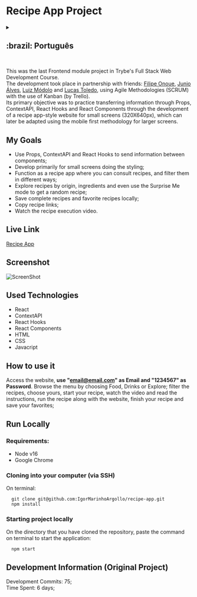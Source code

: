 # Recipe App Project

<details>
  <summary><h2>:brazil: Português</h2></summary>
  Esse foi o último projeto do módulo de Frontend no curso de Desenvolvimento Web Full Stack da Trybe. <br>
  O desenvolvimento aconteceu em parceria com os amigos: <a href="https://github.com/onoue9">Filipe Onoue</a>, <a href="https://github.com/JunioASilva">Junio Álves</a>, <a href="https://github.com/LuizModolo">Luiz Módolo</a> e <a href="https://github.com/lucas-morais">Lucas Toledo</a>, utilizando Metodologias Ágeis(SCRUM) com o uso de Kanban(pelo Trello).<br>
   O seu objetivo primário foi praticar transferência de informações por Props, ContextAPI, React Hooks e React Components através do desenvolvimento de um site no estilo app de receitas para telas pequenas (320X640px), que posteriormente pode ser adaptado através da metodologia mobile first para telas maiores.<br>
  
  
  ## Objetivos
  * Usar Props, ContextAPI e React Hooks para enviar informações entre componentes;
  * Desenvolver primariamente para telas pequenas fazendo a estilização;
  * Funcionar como um app de receitas onde é possível se consultar receitas, e filtra-las de várias maneiras;
  * Explorar receitas por origem, ingredientes e até mesmo usar o modo Surpreenda Me para obter uma receita aleatória;
  * Salvar as receitas completas e as receitas favoritadas localmente;
  * Copiar links das receitas;
  * Assistir o vídeo da execução da receita.

  ## Live Link
  <a href="project-recipe-app.netlify.app" target="_blank">Recipe App</a>
  
  ## Screenshot
  ![ScreenShot](./public/demonstracao.gif)
  
  ## Tecnologias usadas
  * React
  * ContextAPI
  * React Hooks
  * React Components 
  * HTML
  * CSS
  * Javacript
  
  ## Como usar
  Acesse o site, <b>use "email@email.com" como email e "1234567" como senha</b>. Navegue pelo menu escolhendo Comidas, Bebidas ou Explorar; filtre as receitas, escolha a sua, inicie a sua receita, assista o vídeo e leia as instruções, vá executando a receita junto com o site, finalize a sua receita e salve as suas favoritas;
      
  ## Rodar Localmente
  ### Requisitos:
   * Node v16
   * Google Chrome
    
  ### Clonar no seu computador (via SSH)
  No terminal:
  
    git clone git@github.com:IgorMarinhoArgollo/recipe-app.git
    npm install
  

  ### Iniciando o projeto localmente
  No diretório em que o repositório foi clonado, cole o seguinte comando no terminal para iniciar a aplicação localmente:
   
      npm start
   
  ## Informações de Desenvolvimento (Projeto Original)
  Commits de Desenvolvimento: 75; <br>
  Tempo Gasto: 6 dias;
</details>

##  

This was the last Frontend module project in Trybe's Full Stack Web Development Course. <br>
  The development took place in partnership with friends: <a href="https://github.com/onoue9">Filipe Onoue</a>, <a href="https://github.com/JunioASilva">Junio Álves</a>, <a href="https://github.com/LuizModolo">Luiz Módolo</a> and <a href="https://github.com/lucas-morais">Lucas Toledo</a>, using Agile Methodologies (SCRUM) with the use of Kanban (by Trello).<br>
   Its primary objective was to practice transferring information through Props, ContextAPI, React Hooks and React Components through the development of a recipe app-style website for small screens (320X640px), which can later be adapted using the mobile first methodology for larger screens. <br>

## My Goals
  * Use Props, ContextAPI and React Hooks to send information between components;
  * Develop primarily for small screens doing the styling;
  * Function as a recipe app where you can consult recipes, and filter them in different ways;
  * Explore recipes by origin, ingredients and even use the Surprise Me mode to get a random recipe;
  * Save complete recipes and favorite recipes locally;
  * Copy recipe links;
  * Watch the recipe execution video.


## Live Link
<a href="project-recipe-app.netlify.app" target="_blank">Recipe App</a>
  
## Screenshot
![ScreenShot](./public/demonstracao.gif)

## Used Technologies
  * React
  * ContextAPI
  * React Hooks
  * React Components 
  * HTML
  * CSS
  * Javacript

## How to use it
  Access the website,  <b>use "email@email.com" as Email and "1234567" as Password</b>. Browse the menu by choosing Food, Drinks or Explore; filter the recipes, choose yours, start your recipe, watch the video and read the instructions, run the recipe along with the website, finish your recipe and save your favorites;
        
## Run Locally
  ### Requirements:
   * Node v16
   * Google Chrome
    
  ### Cloning into your computer (via SSH)
  On terminal:

      git clone git@github.com:IgorMarinhoArgollo/recipe-app.git
      npm install

  ### Starting project locally
  On the directory that you have cloned the repository, paste the command on terminal to start the application:

      npm start

    
## Development Information (Original Project)
  Development Commits: 75; <br>
  Time Spent: 6 days; <br> 
